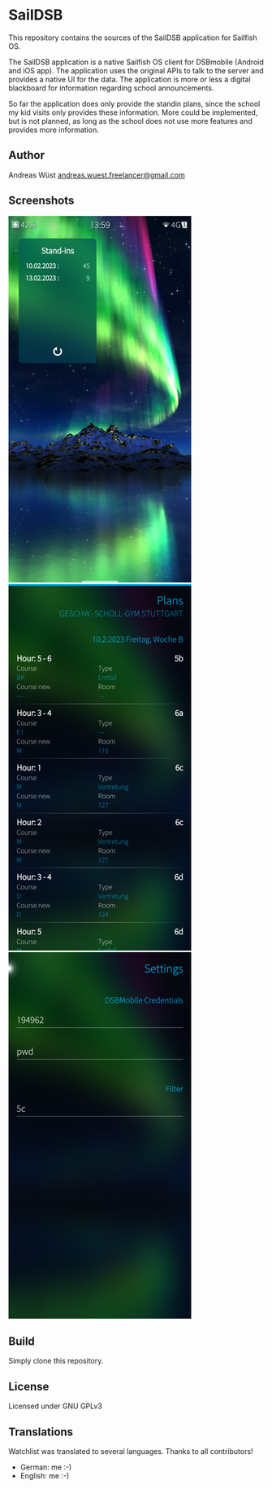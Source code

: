 # SailDSB

This repository contains the sources of the SailDSB application for Sailfish OS.

The SailDSB application is a native Sailfish OS client for DSBmobile (Android and iOS app).
The application uses the original APIs to talk to the server and provides a native UI for the data.
The application is more or less a digital blackboard for information regarding school announcements. 

So far the application does only provide the standin plans, since the school my kid visits only provides
these information. More could be implemented, but is not planned, as long as the school does not use
more features and provides more information. 

## Author
Andreas Wüst [andreas.wuest.freelancer@gmail.com](mailto:andreas.wuest.freelancer@gmail.com)

## Screenshots

![Cover](/screenshots/homepage/small_cover.png?raw=true "Cover view")
![Plan Overview](/screenshots/homepage/small_plan.png?raw=true "Plan Overview")
![Settings](/screenshots/homepage/small_settings.png?raw=true "Settings")

## Build
Simply clone this repository.

## License
Licensed under GNU GPLv3

## Translations

Watchlist was translated to several languages. Thanks to all contributors!
- German: me :-)
- English: me :-)
